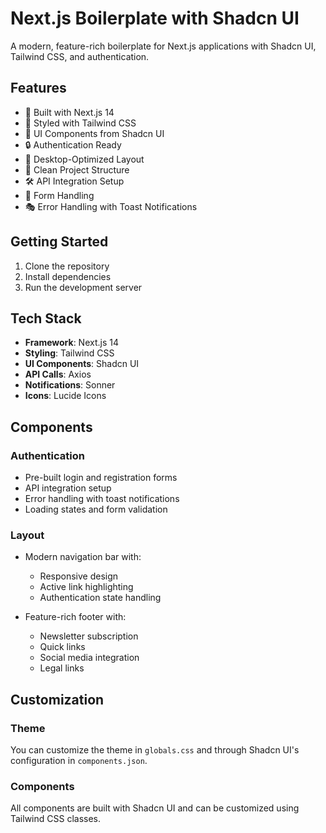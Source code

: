 # Next.js Boilerplate with Shadcn UI

A modern, feature-rich boilerplate for Next.js applications with Shadcn UI, Tailwind CSS, and authentication.


## Features

- 🚀 Built with Next.js 14
- 🎨 Styled with Tailwind CSS
- 🔮 UI Components from Shadcn UI
- 🔒 Authentication Ready
- 📱 Desktop-Optimized Layout
- 🎯 Clean Project Structure
- 🛠 API Integration Setup
- 🔄 Form Handling
- 🎭 Error Handling with Toast Notifications



## Getting Started

1. Clone the repository
2. Install dependencies
3. Run the development server


## Tech Stack

- **Framework**: Next.js 14
- **Styling**: Tailwind CSS
- **UI Components**: Shadcn UI
- **API Calls**: Axios
- **Notifications**: Sonner
- **Icons**: Lucide Icons

## Components

### Authentication
- Pre-built login and registration forms
- API integration setup
- Error handling with toast notifications
- Loading states and form validation

### Layout
- Modern navigation bar with:
  - Responsive design
  - Active link highlighting
  - Authentication state handling
  
- Feature-rich footer with:
  - Newsletter subscription
  - Quick links
  - Social media integration
  - Legal links

## Customization

### Theme
You can customize the theme in `globals.css` and through Shadcn UI's configuration in `components.json`.

### Components
All components are built with Shadcn UI and can be customized using Tailwind CSS classes.
